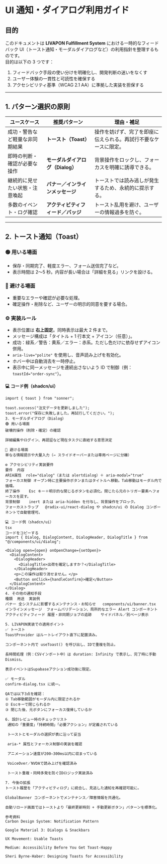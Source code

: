 # UI 通知・ダイアログ利用ガイド

## 目的

このドキュメントは **LIVAPON Fulfillment System** における一時的なフィードバック UI（トースト通知・モーダルダイアログなど）の利用指針を整理するものです。  
目的は以下の 3 つです：

1. フィードバック手段の使い分けを明確化し、開発判断の迷いをなくす
2. ユーザー体験の一貫性と可読性を確保する
3. アクセシビリティ基準（WCAG 2.1 AA）に準拠した実装を担保する

---

## 1. パターン選択の原則

| ユースケース                   | 推奨パターン                       | 理由・補足                                                       |
| ------------------------------ | ---------------------------------- | ---------------------------------------------------------------- |
| 成功・警告など軽量な非同期結果 | **トースト（Toast）**              | 操作を妨げず、完了を即座に伝えられる。再試行不要なケースに限定。 |
| 即時の判断・確認が必要な操作   | **モーダルダイアログ（Dialog）**   | 背景操作をロックし、フォーカスを明確に誘導できる。               |
| 継続的に見せたい状態・注意喚起 | **バナー／インラインメッセージ**   | トーストでは読み逃しが発生するため、永続的に提示する。           |
| 多数のイベント・ログ確認       | **アクティビティフィード／バッジ** | トースト乱用を避け、ユーザーの情報過多を防ぐ。                   |

---

## 2. トースト通知（Toast）

### 🟢 用いる場面

- 保存・同期完了、軽度エラー、フォーム送信完了など。
- 表示時間は 2〜5 秒。内容が長い場合は「詳細を見る」リンクを設ける。

### 🔴 避ける場面

- 重要なエラーや確認が必要な処理。
- 確定操作・削除など、ユーザーの明示的同意を要する場合。

### ⚙️ 実装ルール

- 表示位置は **右上固定**。同時表示は最大 2 件まで。
- メッセージ構成は「タイトル + 1 行本文 + アイコン（任意）」。
- 成功：緑系／警告：黄系／エラー：赤系。ただし色だけに依存せずアイコン併用。
- `aria-live="polite"` を使用し、音声読み上げを有効化。
- ホバー中は自動消去を一時停止。
- 表示中に同一メッセージを連続出さないよう ID で制御（例：`toastId="order-sync"`）。

#### 💻 コード例（shadcn/ui）

```tsx
import { toast } from "sonner";

toast.success("注文データを更新しました");
toast.error("保存に失敗しました。再試行してください。");
3. モーダルダイアログ（Dialog）
🟢 用いる場面
破壊的操作（削除・確定）の確認

詳細編集やログイン、再認証など現在タスクに直結する意思決定

🔴 避ける場面
単なる情報提示や大量入力（→ スライドオーバーまたは専用ページに分離）

⚙️ アクセシビリティ実装要件
要件	内容
ARIA属性	role="dialog"（または alertdialog）＋ aria-modal="true"
フォーカス制御	オープン時に主要操作ボタンまたはタイトルへ移動。Tab移動はモーダル内で循環。
終了操作	Esc キー＋明示的な閉じるボタンを必須化。閉じたら元のトリガー要素へフォーカスを戻す。
背景制御	inert または aria-hidden を付与し、背景操作をブロック。
フォーカストラップ	@radix-ui/react-dialog や shadcn/ui の Dialog コンポーネントで自動管理可。

💻 コード例（shadcn/ui）
tsx
コードをコピーする
import { Dialog, DialogContent, DialogHeader, DialogTitle } from "@/components/ui/dialog";

<Dialog open={open} onOpenChange={setOpen}>
  <DialogContent>
    <DialogHeader>
      <DialogTitle>出荷を確定しますか？</DialogTitle>
    </DialogHeader>
    <p>この操作は取り消せません。</p>
    <Button onClick={handleConfirm}>確定</Button>
  </DialogContent>
</Dialog>
4. その他の通知手段
種類	用途	実装例
バナー	全システムに影響するメンテナンス・お知らせ	components/ui/banner.tsx
インラインメッセージ	フォームバリデーション、局所的なエラー	Alert コンポーネント
アクティビティフィード	履歴・非同期ジョブの追跡	サイドパネル／別ページ表示

5. LIVAPON実装での適用ポイント
✅ トースト
ToastProvider はルートレイアウト直下に配置済み。

コンポーネント内で useToast() を呼び出し、IDで重複を防止。

長時間処理（例：CSVインポート中）は duration: Infinity で表示し、完了時に手動Dismiss。

表示イベントはSupabaseアクション成功後に限定。

✅ モーダル
confirm-dialog.tsx に統一。

QAでは以下3点を確認：
① Tab移動範囲がモーダル内に限定されるか
② Escキーで閉じられるか
③ 閉じた後、元ボタンにフォーカス復帰しているか

6. 設計レビュー時のチェックリスト
 通知の「重要度」「持続時間」「必要アクション」が定義されている

 トーストとモーダルの選択が表に沿って妥当

 aria-* 属性とフォーカス制御の実装を確認

 アニメーション速度が200–300ms以内に収まっている

 VoiceOver／NVDAで読み上げを確認済み

 トースト重複・同時多発を防ぐIDロジック実装済み

7. 今後の拡張
トースト履歴を「アクティビティログ」に統合し、見逃した通知を再確認可能に。

GlobalBanner コンポーネントでメンテナンス／障害情報を共通化。

自動リロード画面ではトーストより「最終更新時刻 + 手動更新ボタン」パターンを標準化。

参考資料
Carbon Design System: Notification Pattern

Google Material 3: Dialogs & Snackbars

UX Movement: Usable Toasts

Medium: Accessibility Before You Get Toast-Happy

Sheri Byrne-Haber: Designing Toasts for Accessibility
```
